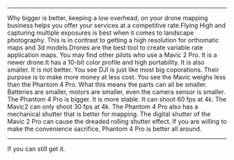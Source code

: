 

<hr>
Why bigger is better, keeping a low overhead, on your drone mapping business helps you offer your services at a competitive rate.Flying High and capturing multiple exposures is best when it comes to landscape photography. This is in contrast to getting a high resolution for orthomatic maps and 3d models.Drones are the best tool to create variable rate application maps. You may find other pilots who use a Mavic 2 Pro. It is a newer drone.It has a 10-bit color profile and high portability. It is also smaller. It is not better.
You see DJI is just like most big coporations. Their purpose is to make more money at less cost. 
You see the Mavic weighs less than the Phantom 4 Pro.  What this means the parts can all be smaller. 
Batteries are smaller, motors are smaller, even the camera sensor is smaller. The Phantom 4 Pro is bigger. It is more stable.
It can shoot 60 fps at 4k. The Mavic2 can only shoot 30 fps at 4k. 
The Phantom 4 Pro also has a mechanical shutter that is better for mapping. 
The digital shutter of the Mavic 2 Pro can cause the dreaded rolling shutter effect. 
If you are willing to make the convenience sacrifice, Phantom 4 Pro is better all around. 
<hr>
If you can still get it.


</html>
